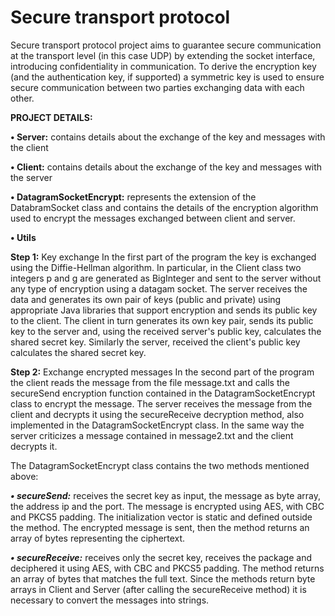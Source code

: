 # Secure transport protocol
Secure transport protocol project aims to guarantee secure communication at the transport level (in this case UDP) by extending the socket interface, introducing confidentiality in communication. To derive the encryption key (and the authentication key, if supported) a symmetric key is used to ensure secure communication between two parties exchanging data with each other.

**PROJECT DETAILS:**

**• Server:** contains details about the exchange of the key and messages with the client

**• Client:** contains details about the exchange of the key and messages with the server

**• DatagramSocketEncrypt:** represents the extension of the DatabramSocket class and contains
the details of the encryption algorithm used to encrypt the messages exchanged between
client and server.

**• Utils**

**Step 1:** Key exchange
In the first part of the program the key is exchanged using the Diffie-Hellman algorithm. In particular, in the Client class two integers p and g are generated as BigInteger and sent to the server without any type of encryption using a datagam socket. The server receives the data and generates its own pair of keys (public and private) using appropriate Java libraries that support encryption and sends its public key to the client. The client in turn generates its own key pair, sends its public key to the server and, using the received server's public key, calculates the shared secret key. Similarly the server, received the client's public key calculates the shared secret key.

**Step 2:** Exchange encrypted messages
In the second part of the program the client reads the message from the file message.txt and calls the secureSend encryption function contained in the DatagramSocketEncrypt class to encrypt the message. The server receives the message from the client and decrypts it using the secureReceive decryption method, also implemented in the DatagramSocketEncrypt class. In the same way the server criticizes a message contained in message2.txt and the client decrypts it.

The DatagramSocketEncrypt class contains the two methods mentioned above:

  ***• secureSend:*** receives the secret key as input, the message as byte array, the address
  ip and the port. The message is encrypted using AES, with CBC and PKCS5 padding. The initialization vector is static and defined outside the method. The encrypted message is sent, then the method returns an array of bytes representing the ciphertext.

  ***• secureReceive:*** receives only the secret key, receives the package and
  deciphered it using AES, with CBC and PKCS5 padding. The method returns an array of bytes that
  matches the full text. Since the methods return byte arrays in Client and Server (after calling the secureReceive method) it is necessary to convert the messages into strings.     
